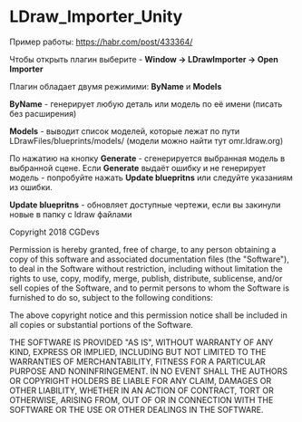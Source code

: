 # LDraw_Importer_Unity

Пример работы: https://habr.com/post/433364/

Чтобы открыть плагин выберите - **Window -> LDrawImporter -> Open Importer**

Плагин обладает двумя режимими: **ByName** и **Models**

**ByName** - генерирует любую деталь или модель по её имени (писать без расширения)

**Models** - выводит список моделей, которые лежат по пути LDrawFiles/blueprints/models/ (модели можно найти тут omr.ldraw.org)

По нажатию на кнопку **Generate** - сгенерируется выбранная модель в выбранной сцене.
Если **Generate** выдаёт ошибку и не генерирует модель - попробуйте нажать **Update bluepritns** или следуйте указаниям из ошибки.

**Update bluepritns** - обновляет доступные чертежи, если вы закинули новые в папку с ldraw файлами

Copyright 2018 CGDevs

Permission is hereby granted, free of charge, to any person obtaining a copy of this software and associated documentation files (the "Software"), to deal in the Software without restriction, including without limitation the rights to use, copy, modify, merge, publish, distribute, sublicense, and/or sell copies of the Software, and to permit persons to whom the Software is furnished to do so, subject to the following conditions:

The above copyright notice and this permission notice shall be included in all copies or substantial portions of the Software.

THE SOFTWARE IS PROVIDED "AS IS", WITHOUT WARRANTY OF ANY KIND, EXPRESS OR IMPLIED, INCLUDING BUT NOT LIMITED TO THE WARRANTIES OF MERCHANTABILITY, FITNESS FOR A PARTICULAR PURPOSE AND NONINFRINGEMENT. IN NO EVENT SHALL THE AUTHORS OR COPYRIGHT HOLDERS BE LIABLE FOR ANY CLAIM, DAMAGES OR OTHER LIABILITY, WHETHER IN AN ACTION OF CONTRACT, TORT OR OTHERWISE, ARISING FROM, OUT OF OR IN CONNECTION WITH THE SOFTWARE OR THE USE OR OTHER DEALINGS IN THE SOFTWARE.

